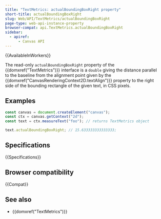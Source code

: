 ```yaml
---
title: "TextMetrics: actualBoundingBoxRight property"
short-title: actualBoundingBoxRight
slug: Web/API/TextMetrics/actualBoundingBoxRight
page-type: web-api-instance-property
browser-compat: api.TextMetrics.actualBoundingBoxRight
sidebar:
  - apiref:
      - Canvas API
---
```


{{AvailableInWorkers}}

The read-only `actualBoundingBoxRight` property of the {{domxref("TextMetrics")}} interface is a `double` giving the distance parallel to the baseline from the alignment point given by the {{domxref("CanvasRenderingContext2D.textAlign")}} property to the right side of the bounding rectangle of the given text, in CSS pixels.

## Examples

```js
const canvas = document.createElement("canvas");
const ctx = canvas.getContext("2d");
const text = ctx.measureText("foo"); // returns TextMetrics object

text.actualBoundingBoxRight; // 15.633333333333333;
```

## Specifications

{{Specifications}}

## Browser compatibility

{{Compat}}

## See also

- {{domxref("TextMetrics")}}

